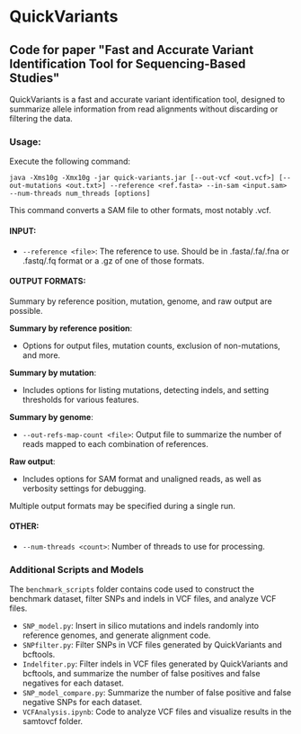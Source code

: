 # QuickVariants

## Code for paper "Fast and Accurate Variant Identification Tool for Sequencing-Based Studies"

QuickVariants is a fast and accurate variant identification tool, designed to summarize allele information from read alignments without discarding or filtering the data.

### Usage:

Execute the following command:

```
java -Xms10g -Xmx10g -jar quick-variants.jar [--out-vcf <out.vcf>] [--out-mutations <out.txt>] --reference <ref.fasta> --in-sam <input.sam> --num-threads num_threads [options]
```

This command converts a SAM file to other formats, most notably .vcf.

#### INPUT:
- `--reference <file>`: The reference to use. Should be in .fasta/.fa/.fna or .fastq/.fq format or a .gz of one of those formats.

#### OUTPUT FORMATS:
Summary by reference position, mutation, genome, and raw output are possible.

**Summary by reference position**:
- Options for output files, mutation counts, exclusion of non-mutations, and more.

**Summary by mutation**:
- Includes options for listing mutations, detecting indels, and setting thresholds for various features.

**Summary by genome**:
- `--out-refs-map-count <file>`: Output file to summarize the number of reads mapped to each combination of references.

**Raw output**:
- Includes options for SAM format and unaligned reads, as well as verbosity settings for debugging.

Multiple output formats may be specified during a single run.

#### OTHER:
- `--num-threads <count>`: Number of threads to use for processing.

### Additional Scripts and Models
The `benchmark_scripts` folder contains code used to construct the benchmark dataset, filter SNPs and indels in VCF files, and analyze VCF files.

- `SNP_model.py`: Insert in silico mutations and indels randomly into reference genomes, and generate alignment code.
- `SNPfilter.py`: Filter SNPs in VCF files generated by QuickVariants and bcftools.
- `Indelfiter.py`: Filter indels in VCF files generated by QuickVariants and bcftools, and summarize the number of false positives and false negatives for each dataset.
- `SNP_model_compare.py`: Summarize the number of false positive and false negative SNPs for each dataset.
- `VCFAnalysis.ipynb`: Code to analyze VCF files and visualize results in the samtovcf folder.
